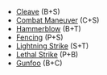 - [Cleave](</SkillSystem/Specialties/Cleave.md>) (B+S)
- [Combat Maneuver](</SkillSystem/Specialties/Combat Maneuver.md>) (C+S)
- [Hammerblow](</SkillSystem/Specialties/Hammerblow.md>) (B+T)
- [Fencing](</SkillSystem/Specialties/Fencing.md>) (P+S)
- [Lightning Strike](</SkillSystem/Specialties//Lightning Strike.md>) (S+T)
- [Lethal Strike](</SkillSystem/Specialties/Lethal Strike.md>) (P+B)
- [Gunfoo](</SkillSystem/Specialties/Gunfoo.md>) (B+C)